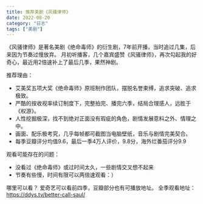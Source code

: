 ```yaml
---
title: 推荐美剧《风骚律师》
date: 2022-08-20
category: "日志"
tags: ["美剧"]
---
```

《风骚律师》是著名美剧《绝命毒师》的衍生剧，7年前开播，当时追过几集，后来因为节奏过慢放弃。
月初听播客，几个嘉宾盛赞《风骚律师》，再次勾起我的好奇心，最近用2倍速补上了最后几季，果然神剧。

推荐理由：
- 艾美奖五项大奖《绝命毒师》原班制作团队，摆脱名誉束缚，追求突破、追求极致。
- 严酷的按收视率续订制度下，完整拍完、播完六季，结局合理感人，远胜于《权游》。
- 人性挖掘极深，找不到绝对正面没有瑕疵的角色，剧情发展意料之外、情理之中。
- 画面、配乐极考究，几乎每帧都可截图当电脑壁纸，音乐与剧情完美契合。
- 每季豆瓣评分均值9.6，最后一季4万人评价，9.8分，海外烂番茄评分9.9

观看可能存在的问题：
- 没看过《绝命毒师》或过时间太久，一些剧情交叉想不起来
- 节奏有些慢，时间有限可以两倍速观看：）

哪里可以看？
爱奇艺可以看前四季，豆瓣部分也有可播放地址。
全季观看地址：https://ddys.tv/better-call-saul/  
